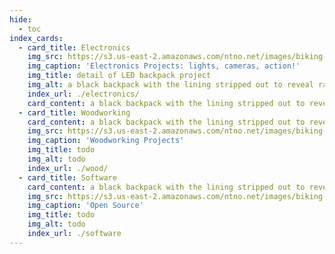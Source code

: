```yaml
---
hide:
  - toc
index_cards:
  - card_title: Electronics
    img_src: https://s3.us-east-2.amazonaws.com/ntno.net/images/biking-backpack/lights_installed_v2.jpeg
    img_caption: 'Electronics Projects: lights, cameras, action!'
    img_title: detail of LED backpack project
    img_alt: a black backpack with the lining stripped out to reveal rainbow LEDs sewn in
    index_url: ./electronics/
    card_content: a black backpack with the lining stripped out to reveal rainbow LEDs sewn in
  - card_title: Woodworking
    card_content: a black backpack with the lining stripped out to reveal rainbow LEDs sewn in
    img_src: https://s3.us-east-2.amazonaws.com/ntno.net/images/biking-backpack/lights_installed_v2.jpeg
    img_caption: 'Woodworking Projects'
    img_title: todo
    img_alt: todo
    index_url: ./wood/
  - card_title: Software
    card_content: a black backpack with the lining stripped out to reveal rainbow LEDs sewn in
    img_src: https://s3.us-east-2.amazonaws.com/ntno.net/images/biking-backpack/lights_installed_v2.jpeg
    img_caption: 'Open Source'
    img_title: todo
    img_alt: todo
    index_url: ./software
---
```

